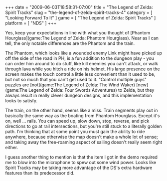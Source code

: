 +++
date = "2009-06-03T18:58:31-07:00"
title = "The Legend of Zelda: Spirit Tracks"
slug = "the-legend-of-zelda-spirit-tracks-4"
category = [ "Looking Forward To It" ]
game = [ "The Legend of Zelda: Spirit Tracks" ]
platform = [ "NDS" ]
+++

Yes, keep your expectations in line with what you thought of [Phantom Hourglass](game:The Legend of Zelda: Phantom Hourglass).  Near as I can tell, the only notable differences are the Phantom and the train.

The Phantom, which looks like a wounded enemy Link might have picked up off the side of the road in PH, is a fun addition to the dungeon play - you can order him around to do stuff, like kill enemies you can't attack, or walk through lava while you hitch a ride on his helmet.  His large presence on the screen makes the touch control a little less convenient than it used to be, but not so much that you can't get used to it.  "Control multiple guys" puzzles are [not](game:The Legend of Zelda: The Wind Waker) [new](game:The Legend of Zelda: Four Swords Adventures) to Zelda, but they always result in really clever dungeon designs, and this implementation looks to satisfy.

The train, on the other hand, seems like a miss.  Train segments play out in basically the same way as the boating from Phantom Hourglass.  Except it's on, well ... rails.  You can speed up, slow down, stop, reverse, and pick directions to go at rail intersections, but you're still stuck to a literally golden path.  I'm thinking that at some point you must gain the ability to ride anywhere, because otherwise the map doesn't make a whole lot of sense; and taking away the free-roaming aspect of sailing doesn't really seem right either.

I guess another thing to mention is that the item I got in the demo required me to blow into the microphone to spew out some wind power.  Looks like Spirit Tracks may be taking more advantage of the DS's extra hardware features than its predecessor did.